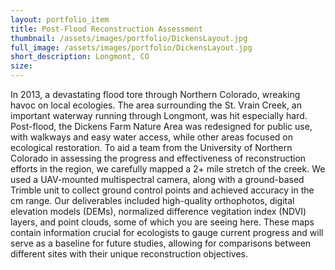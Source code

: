 ```yaml
---
layout: portfolio_item
title: Post-Flood Reconstruction Assessment
thumbnail: /assets/images/portfolio/DickensLayout.jpg
full_image: /assets/images/portfolio/DickensLayout.jpg
short_description: Longmont, CO
size: 
---
```


In 2013, a devastating flood tore through Northern Colorado, wreaking havoc on local ecologies. 
The area surrounding the St. Vrain Creek, an important waterway running through Longmont, was hit especially hard. 
Post-flood, the Dickens Farm Nature Area was redesigned for public use, with walkways and easy water access, while other 
areas focused on ecological restoration. To aid a team from the University of Northern Colorado in assessing the progress 
and effectiveness of reconstruction efforts in the region, we carefully mapped a 2+ mile stretch of the creek. 
We used a UAV-mounted multispectral camera, along with a ground-based Trimble unit to collect ground control points and 
achieved accuracy in the cm range. Our deliverables included high-quality orthophotos, digital elevation models (DEMs), 
normalized difference vegitation index (NDVI) layers, and point clouds, 
some of which you are seeing here. These maps contain information crucial for ecologists to gauge current progress and 
will serve as a baseline for future studies, allowing for comparisons between different sites with their unique 
reconstruction objectives. 
